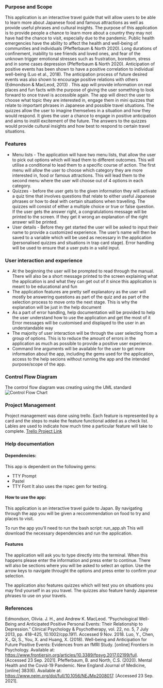 ### Purpose and Scope 
This application is an interactive travel guide that will allow users to be able to learn more about Japanese food and famous attractions as well as provide useful phrases and cultural insights. The purpose of this application is to provide people a chance to learn more about a country they may not have had the chance to visit, especially due to the pandemic. Public health emergencies have the ability to affect the health and well-being of communities and individuals (Pfefferbaum & North 2020).  Long durations of confinement, inability to see friends and loved ones, and fear of the unknown trigger emotional stresses such as frustration, boredom, stress and in some cases depression (Pfefferbaum & North 2020). Anticipation of positive events has been shown to have a positive correlation to individual well-being (Luo et al., 2018). The anticipation process of future desired events was also shown to encourage positive relations with others (Edmondson & MacLeod, 2013) . This app will provide information on real places and fun facts with the purpose of giving the user something to look forward to once travel is accessible again. The app will direct the user to choose what topic they are interested in, engage them in mini quizzes that relate to important phrases in Japanese and possible travel situations. The quizzes allow the user to imagine themselves in a situation and how they would respond. It gives the user a chance to engage in positive anticipation and aims to instill excitement of the future. The answers to the quizzes would provide cultural insights and how best to respond to certain travel situations. 

### Features 
* Menu lists - The application will have two menu lists, that allow the user to pick out options which will lead them to different outcomes. This will utilise a conditional to lead them to a specific course of action. The first menu will allow the user to choose which category they are more interested in, food or famous attractions. This will lead them to the second menu where the user will choose out of 4 options in each category. 
* Quizzes - before the user gets to the given information they will activate a quiz time that involves questions that relate to either useful Japanese phrases or how to deal with certain situations when travelling. The quizzes will consist of either a multiple choice or true or false question. If the user gets the answer right, a congratulations message will be printed to the screen. If they get it wrong an explanation of the right answer will be printed. 
* User details - Before they get started the user will be asked to input their name to provide a customized experience. The user’s name will then be saved to a variable which will be used as necessary in the application (personalised quizzes and situations in trap card stage). Error handling will be used to ensure that a user puts in a valid input. 

### User interaction and experience 
* At the beginning the user will be prompted to read through the manual. There will also be a short message printed to the screen explaining what the application is and what they can get out of it since this application is meant to be educational and fun
* The application features are pretty self explanatory as the user will mostly be answering questions as part of the quiz and as part of the selection process to move onto the next stage. This is why the explanation will be just in the help document
* As a part of error handling, help documentation will be provided to help the user understand how to use the application and get the most of it 
Error messages will be customised and displayed to the user in an understandable way 
* The majority of user interaction will be through the user selecting from a group of options. This is to reduce the amount of errors in the application as much as possible to provide a positive user experience.
* Command line arguments will be available for the user to get more information about the app, including the gems used for the application, access to the help secions without running the app and the intended purpose/scope of the app. 

### Control Flow Diagram
The control flow diagram was creating using the UML standard
![Control Flow Chart ](https://user-images.githubusercontent.com/82021839/135610058-5e2fe979-4a1a-4b2a-af17-eac08064c63c.png)

### Project Management 
Project management was done using trello. Each feature is represented by a card and the steps to make the feature functional added as a check list. Lables are used to indicate how much time a particular feature will take to complete. 
[Trello Project Link](https://trello.com/b/mjQD8oj2/t1a3-cli-app) 


### Help documentation 
#### Dependencies: 
This app is dependent on the following gems:
* TTY Prompt 
* Pastel
* TTY Font
It also uses the rspec gem for testing. 

#### How to use the app:
This application is an interactive travel guide to Japan. 
By navigating through the app you will be given a reccommendation on food to try and places to visit. 

To run the app you'll need to run the bash script: 
run_app.sh 
This will download the necessary dependencies and run the application. 

#### Features
The application will ask you to type directly into the terminal. 
When this happens please enter the information and press enter to continue. 
There will also be sections where you will be asked to select an option.
Use the arrow keys to navigate throught the options and press enter to confirm your selection. 

The application also features quizzes which will test you on situations you may find yourself in as you travel.
The quizzes also feature handy Japanese phrases to use on your travels. 


### References
Edmondson, Olivia. J. H., and Andrew K. MacLeod. “Psychological Well-Being and Anticipated Positive Personal Events: Their Relationship to Depression.” Clinical Psychology & Psychotherapy, vol. 22, no. 5, 7 July 2013, pp. 418–425, 10.1002/cpp.1911. Accessed 9 Nov. 2018.
Luo, Y., Chen, X., Qi, S., You, X. and Huang, X. (2018). Well-being and Anticipation for Future Positive Events: Evidences from an fMRI Study. [online] Frontiers in Psychology. Available at: https://www.frontiersin.org/articles/10.3389/fpsyg.2017.02199/full. [Accessed 23 Sep. 2021].
Pfefferbaum, B. and North, C.S. (2020). Mental Health and the Covid-19 Pandemic. New England Journal of Medicine, [online] 383(6). Available at: https://www.nejm.org/doi/full/10.1056/NEJMp2008017. [Accessed 23 Sep. 2021].